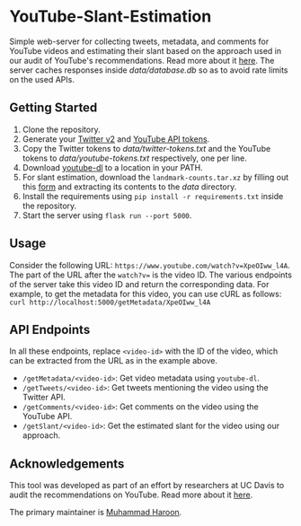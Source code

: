 # YouTube-Slant-Estimation
Simple web-server for collecting tweets, metadata, and comments for YouTube videos and estimating their slant based on the approach used in our audit of YouTube's recommendations. Read more about it [here](https://youtubeaudit.com). The server caches responses inside _data/database.db_ so as to avoid rate limits on the used APIs.

## Getting Started
1. Clone the repository.
2. Generate your [Twitter v2](https://developer.twitter.com/en/docs/authentication/oauth-2-0/bearer-tokens) and [YouTube API tokens](https://developers.google.com/youtube/v3).
3. Copy the Twitter tokens to _data/twitter-tokens.txt_ and the YouTube tokens to _data/youtube-tokens.txt_ respectively, one per line.
4. Download [youtube-dl](https://youtube-dl.org/) to a location in your PATH.
5. For slant estimation, download the `landmark-counts.tar.xz` by filling out this [form](https://docs.google.com/forms/d/e/1FAIpQLSdsLGpK_p3OigqVODPkM7czYLtbj0oGgzBqx2PxOJNJCIWqjA/viewform?usp=sf_link) and extracting its contents to the _data_ directory.
6. Install the requirements using `pip install -r requirements.txt` inside the repository.
7. Start the server using `flask run --port 5000`.

## Usage
Consider the following URL: `https://www.youtube.com/watch?v=XpeOIww_l4A`. The part of the URL after the `watch?v=` is the video ID. The various endpoints of the server take this video ID and return the corresponding data. For example, to get the metadata for this video, you can use cURL as follows: `curl http://localhost:5000/getMetadata/XpeOIww_l4A`

## API Endpoints
In all these endpoints, replace `<video-id>` with the ID of the video, which can be extracted from the URL as in the example above.
- `/getMetadata/<video-id>`: Get video metadata using `youtube-dl`.
- `/getTweets/<video-id>`: Get tweets mentioning the video using the Twitter API.
- `/getComments/<video-id>`: Get comments on the video using the YouTube API.
- `/getSlant/<video-id>`: Get the estimated slant for the video using our approach.


## Acknowledgements
This tool was developed as part of an effort by researchers at UC Davis to audit the recommendations on YouTube. Read more about it [here](https://youtubeaudit.com).

The primary maintainer is [Muhammad Haroon](https://github.com/haroon96).
